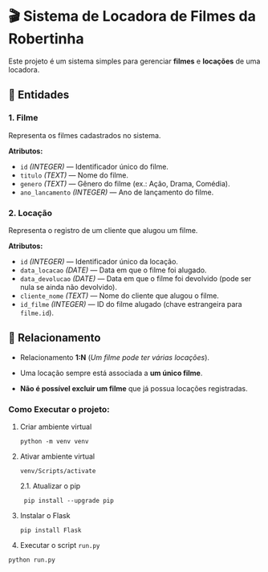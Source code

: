 # 🎬 Sistema de Locadora de Filmes da Robertinha

Este projeto é um sistema simples para gerenciar **filmes** e **locações** de uma locadora.

## 📂 Entidades

### 1. Filme
Representa os filmes cadastrados no sistema.

**Atributos:**
- `id` *(INTEGER)* — Identificador único do filme.
- `titulo` *(TEXT)* — Nome do filme.
- `genero` *(TEXT)* — Gênero do filme (ex.: Ação, Drama, Comédia).
- `ano_lancamento` *(INTEGER)* — Ano de lançamento do filme.

### 2. Locação
Representa o registro de um cliente que alugou um filme.

**Atributos:**
- `id` *(INTEGER)* — Identificador único da locação.
- `data_locacao` *(DATE)* — Data em que o filme foi alugado.
- `data_devolucao` *(DATE)* — Data em que o filme foi devolvido (pode ser nula se ainda não devolvido).
- `cliente_nome` *(TEXT)* — Nome do cliente que alugou o filme.
- `id_filme` *(INTEGER)* — ID do filme alugado (chave estrangeira para `filme.id`).

## 🔗 Relacionamento
- Relacionamento **1:N** (*Um filme pode ter várias locações*).
- Uma locação sempre está associada a **um único filme**.

- **Não é possível excluir um filme** que já possua locações registradas.

### Como Executar o projeto:

1. Criar ambiente virtual
    ```
    python -m venv venv
    ```
2. Ativar ambiente virtual
    ```
    venv/Scripts/activate
    ```
   2.1. Atualizar o pip
   ```
    pip install --upgrade pip
    ```
3. Instalar o Flask
    ```
    pip install Flask
    ```
4. Executar o script `run.py`
```
python run.py
```

